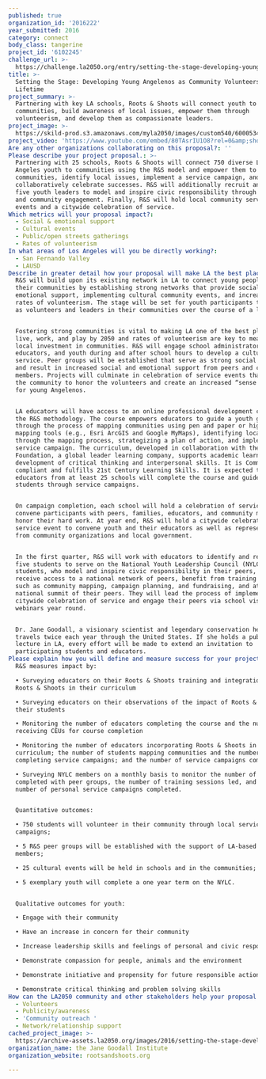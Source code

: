 ```yaml
---
published: true
organization_id: '2016222'
year_submitted: 2016
category: connect
body_class: tangerine
project_id: '6102245'
challenge_url: >-
  https://challenge.la2050.org/entry/setting-the-stage-developing-young-angelenos-as-community-volunteers-for-a-lifetime
title: >-
  Setting the Stage: Developing Young Angelenos as Community Volunteers for a
  Lifetime
project_summary: >-
  Partnering with key LA schools, Roots & Shoots will connect youth to their
  communities, build awareness of local issues, empower them through
  volunteerism, and develop them as compassionate leaders.
project_image: >-
  https://skild-prod.s3.amazonaws.com/myla2050/images/custom540/6000534355741-team90.JPG
project_video: 'https://www.youtube.com/embed/80TAsrIU1O8?rel=0&amp;showinfo=0'
Are any other organizations collaborating on this proposal?: ''
Please describe your project proposal.: >-
  Partnering with 25 schools, Roots & Shoots will connect 750 diverse Los
  Angeles youth to communities using the R&S model and empower them to map their
  communities, identify local issues, implement a service campaign, and
  collaboratively celebrate successes. R&S will additionally recruit and train
  five youth leaders to model and inspire civic responsibility through outreach
  and community engagement. Finally, R&S will hold local community service
  events and a citywide celebration of service.
Which metrics will your proposal impact?​:
  - Social & emotional support
  - Cultural events
  - Public/open streets gatherings
  - Rates of volunteerism
In what areas of Los Angeles will you be directly working?:
  - San Fernando Valley
  - LAUSD
Describe in greater detail how your proposal will make LA the best place.: >-
  R&S will build upon its existing network in LA to connect young people to
  their communities by establishing strong networks that provide social and
  emotional support, implementing cultural community events, and increasing
  rates of volunteerism. The stage will be set for youth participants to serve
  as volunteers and leaders in their communities over the course of a lifetime.


  Fostering strong communities is vital to making LA one of the best places to
  live, work, and play by 2050 and rates of volunteerism are key to measure
  local investment in communities. R&S will engage school administrators,
  educators, and youth during and after school hours to develop a culture of
  service. Peer groups will be established that serve as strong social networks
  and result in increased social and emotional support from peers and community
  members. Projects will culminate in celebration of service events that convene
  the community to honor the volunteers and create an increased “sense of place”
  for young Angelenos. 


  LA educators will have access to an online professional development course in
  the R&S methodology. The course empowers educators to guide a youth group
  through the process of mapping communities using pen and paper or high tech
  mapping tools (e.g., Esri ArcGIS and Google MyMaps), identifying local issues
  through the mapping process, strategizing a plan of action, and implementing a
  service campaign. The curriculum, developed in collaboration with the Pearson
  Foundation, a global leader learning company, supports academic learning and
  development of critical thinking and interpersonal skills. It is Common Core
  compliant and fulfills 21st Century Learning Skills. It is expected that
  educators from at least 25 schools will complete the course and guide 750
  students through service campaigns.


  On campaign completion, each school will hold a celebration of service to
  convene participants with peers, families, educators, and community members to
  honor their hard work. At year end, R&S will hold a citywide celebration of
  service event to convene youth and their educators as well as representatives
  from community organizations and local government.  


  In the first quarter, R&S will work with educators to identify and recruit
  five students to serve on the National Youth Leadership Council (NYLC). These
  students, who model and inspire civic responsibility in their peers, will
  receive access to a national network of peers, benefit from training in topics
  such as community mapping, campaign planning, and fundraising, and attend a
  national summit of their peers. They will lead the process of implementing the
  citywide celebration of service and engage their peers via school visits and
  webinars year round.  


  Dr. Jane Goodall, a visionary scientist and legendary conservation hero,
  travels twice each year through the United States. If she holds a public
  lecture in LA, every effort will be made to extend an invitation to
  participating students and educators.
Please explain how you will define and measure success for your project.​: >-
  R&S measures impact by:

  • Surveying educators on their Roots & Shoots training and integration of
  Roots & Shoots in their curriculum

  • Surveying educators on their observations of the impact of Roots & Shoots on
  their students

  • Monitoring the number of educators completing the course and the number
  receiving CEUs for course completion

  • Monitoring the number of educators incorporating Roots & Shoots in their
  curriculum; the number of students mapping communities and the number
  completing service campaigns; and the number of service campaigns completed. 

  • Surveying NYLC members on a monthly basis to monitor the number of webinars
  completed with peer groups, the number of training sessions led, and the
  number of personal service campaigns completed. 


  Quantitative outcomes: 

  • 750 students will volunteer in their community through local service
  campaigns; 

  • 5 R&S peer groups will be established with the support of LA-based NYLC
  members; 

  • 25 cultural events will be held in schools and in the communities; and 

  • 5 exemplary youth will complete a one year term on the NYLC. 


  Qualitative outcomes for youth: 

  • Engage with their community

  • Have an increase in concern for their community

  • Increase leadership skills and feelings of personal and civic responsibility

  • Demonstrate compassion for people, animals and the environment

  • Demonstrate initiative and propensity for future responsible action

  • Demonstrate critical thinking and problem solving skills
How can the LA2050 community and other stakeholders help your proposal succeed?:
  - Volunteers
  - Publicity/awareness
  - 'Community outreach '
  - Network/relationship support
cached_project_image: >-
  https://archive-assets.la2050.org/images/2016/setting-the-stage-developing-young-angelenos-as-community-volunteers-for-a-lifetime/skild-prod.s3.amazonaws.com/myla2050/images/custom540/6000534355741-team90.JPG
organization_name: the Jane Goodall Institute
organization_website: rootsandshoots.org

---
```

